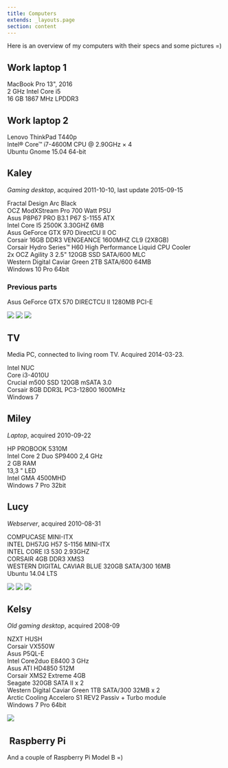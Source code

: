 ```yaml
---
title: Computers
extends: _layouts.page
section: content
---
```


Here is an overview of my computers with their specs and some pictures =)

Work laptop 1
-------------

MacBook Pro 13", 2016  
2 GHz Intel Core i5  
16 GB 1867 MHz LPDDR3

Work laptop 2
-------------

Lenovo ThinkPad T440p  
Intel® Core™ i7-4600M CPU @ 2.90GHz × 4  
Ubuntu Gnome 15.04 64-bit

Kaley
-----

*Gaming desktop*, acquired 2011-10-10, last update 2015-09-15

Fractal Design Arc Black  
OCZ ModXStream Pro 700 Watt PSU  
Asus P8P67 PRO B3.1 P67 S-1155 ATX  
Intel Core I5 2500K 3.30GHZ 6MB  
Asus GeForce GTX 970 DirectCU II OC  
Corsair 16GB DDR3 VENGEANCE 1600MHZ CL9 (2X8GB)  
Corsair Hydro Series™ H60 High Performance Liquid CPU Cooler  
2x OCZ Agility 3 2.5\" 120GB SSD SATA/600 MLC  
Western Digital Caviar Green 2TB SATA/600 64MB  
Windows 10 Pro 64bit

### Previous parts

Asus GeForce GTX 570 DIRECTCU II 1280MB PCI-E

![](/media/2011/10/20111010_170241-150x150.jpg)
![](/media/2011/10/20111010_201428-150x150.jpg)
![](/media/2011/10/20111010_201409-150x150.jpg)

TV
--

Media PC, connected to living room TV. Acquired 2014-03-23.

Intel NUC  
Core i3-4010U  
Crucial m500 SSD 120GB mSATA 3.0  
Corsair 8GB DDR3L PC3-12800 1600MHz  
Windows 7

Miley
-----

*Laptop*, acquired 2010-09-22

HP PROBOOK 5310M  
Intel Core 2 Duo SP9400 2,4 GHz  
2 GB RAM  
13,3 \" LED  
Intel GMA 4500MHD  
Windows 7 Pro 32bit

Lucy
----

*Webserver*, acquired 2010-08-31

COMPUCASE MINI-ITX  
INTEL DH57JG H57 S-1156 MINI-ITX  
INTEL CORE I3 530 2.93GHZ  
CORSAIR 4GB DDR3 XMS3  
WESTERN DIGITAL CAVIAR BLUE 320GB SATA/300 16MB  
Ubuntu 14.04 LTS

![](/media/2011/10/IMAG0467-150x150.jpg)
![](/media/2011/10/IMAG0473-150x150.jpg)
![](/media/2011/10/IMAG0474-150x150.jpg)

Kelsy
-----

*Old gaming desktop*, acquired 2008-09

NZXT HUSH  
Corsair VX550W  
Asus P5QL-E  
Intel Core2duo E8400 3 GHz  
Asus ATI HD4850 512M  
Corsair XMS2 Extreme 4GB  
Seagate 320GB SATA II x 2  
Western Digital Caviar Green 1TB SATA/300 32MB x 2  
Arctic Cooling Accelero S1 REV2 Passiv + Turbo module  
Windows 7 Pro 64bit

![](/media/2011/10/IMG_0195-150x150.jpg)
 

 Raspberry Pi
-------------

And a couple of Raspberry Pi Model B =)
